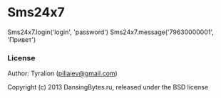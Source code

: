 Sms24x7
=======

Sms24x7.login('login', 'password')
Sms24x7.message('79630000001', 'Привет')

### License

Author: Tyralion (piliaiev@gmail.com)

Copyright (c) 2013 DansingBytes.ru, released under the BSD license
